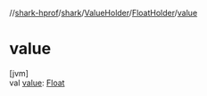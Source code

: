 //[shark-hprof](../../../../index.md)/[shark](../../index.md)/[ValueHolder](../index.md)/[FloatHolder](index.md)/[value](value.md)

# value

[jvm]\
val [value](value.md): [Float](https://kotlinlang.org/api/latest/jvm/stdlib/kotlin/-float/index.html)
